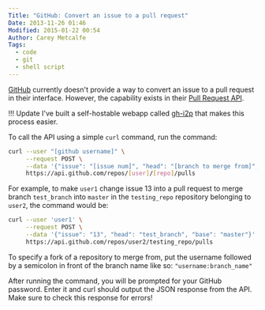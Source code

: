 ```yaml
---
Title: "GitHub: Convert an issue to a pull request"
Date: 2013-11-26 01:46
Modified: 2015-01-22 00:54
Author: Carey Metcalfe
Tags:
  - code
  - git
  - shell script
---
```


[GitHub][] currently doesn't provide a way to convert an issue to a pull request in their interface.
However, the capability exists in their [Pull Request API][].

!!! Update
    I've built a self-hostable webapp called [gh-i2p][] that makes this process easier.

To call the API using a simple `curl` command, run the command:

```bash
curl --user "[github username]" \
     --request POST \
     --data '{"issue": "[issue num]", "head": "[branch to merge from]", "base": "[branch to merge into]"}' \
     https://api.github.com/repos/[user]/[repo]/pulls
```

For example, to make `user1` change issue 13 into a pull request to merge branch `test_branch` into
`master` in the `testing_repo` repository belonging to `user2`, the command would be:

```bash
curl --user 'user1' \
     --request POST \
     --data '{"issue": "13", "head": "test_branch", "base": "master"}' \
     https://api.github.com/repos/user2/testing_repo/pulls
```

To specify a fork of a repository to merge from, put the username followed by a semicolon in front
of the branch name like so: `"username:branch_name"`

After running the command, you will be prompted for your GitHub password. Enter it and curl should
output the JSON response from the API. Make sure to check this response for errors!

  [GitHub]: http://github.com
  [gh-i2p]: https://github.com/pR0Ps/gh-i2p
  [Pull Request API]: http://developer.github.com/v3/pulls/#alternative-input
